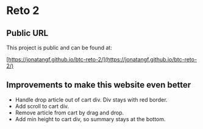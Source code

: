 # Reto 2

## Public URL
This project is public and can be found at:

[https://jonatangf.github.io/btc-reto-2/](https://jonatangf.github.io/btc-reto-2/)

## Improvements to make this website even better
* Handle drop article out of cart div. Div stays with red border.
* Add scroll to cart div.
* Remove article from cart by drag and drop.
* Add min height to cart div, so summary stays at the bottom.
